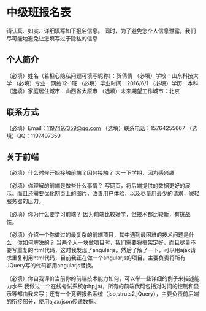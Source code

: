 # 中级班报名表

请认真、如实、详细填写如下报名信息。
同时，为了避免您个人信息泄露，我们尽可能地避免让您填写过于隐私的信息

## 个人简介

（必填）姓名（若担心隐私问题可填写昵称）：贺倩倩
（必填）学校：山东科技大学
（必填）专业：网络12-1班
（必填）毕业时间：2016/6/1
（必填）学历：本科
（选填）家庭居住城市：山西省太原市
（选填）未来期望工作城市：北京

## 联系方式

（必填）Email：1197497359@qq.com
（选填）联系电话：15764255667
（选填）QQ：1197497359

## 关于前端

（必填）什么时候开始接触前端？因何接触？
大一下学期，因为感兴趣

（必填）你理解的前端是做些什么事情？
写网页，将后端提供的数据更好的展示。而且还需要优化网页上的图片，改善用户体验，以及尽量用最少的请求，减轻服务器的压力。

（必填）你为什么要学习前端？
因为前端比较好学，但技术都比较新，有挑战性。

（必填）介绍一个你做过的最复杂的前端项目，其中遇到最困难的技术问题是什么，你如何解决的？
当两个人一块做项目时，我们需要将框架定好，而且尽量不要写重复的html代码，这时我发现了angularjs，然后了解了一下，可以用ajax请求重复利用html代码，目前我正在做一个angularjs的项目，主要负责将所有JQuery写的代码都用angularjs替换。

（必填）你自我评价当前你的前端技术能力如何，可以举一些详细的例子来描述能力水平
我做过一个在线考试系统(php,js)，所有的前端代码包括对时间的控制和显示等都由我来写；还有一个竞赛报名系统（jsp,struts2,jQuery），主要负责前后端的衔接部分，使用ajax/json传递数据。

